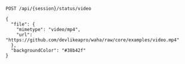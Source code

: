 ```http request
POST /api/{session}/status/video
```
```jsonc { title="Body" }
{
  "file": {
    "mimetype": "video/mp4",
    "url": "https://github.com/devlikeapro/waha/raw/core/examples/video.mp4"
  },
  "backgroundColor": "#38b42f"
}
```